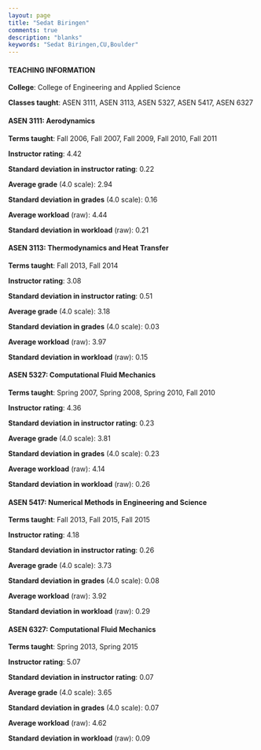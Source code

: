 ```yaml
---
layout: page
title: "Sedat Biringen" 
comments: true
description: "blanks"
keywords: "Sedat Biringen,CU,Boulder"
---
```

<head>
<script src="https://ajax.googleapis.com/ajax/libs/jquery/2.1.3/jquery.min.js"></script>
<script src="https://dl.dropboxusercontent.com/s/pc42nxpaw1ea4o9/highcharts.js?dl=0"></script>
<!-- <script src="../assets/js/highcharts.js"></script> -->
<style type="text/css">@font-face {
	font-family: "Bebas Neue";
	src: url(https://www.filehosting.org/file/details/544349/BebasNeue Regular.otf) format("opentype");
	}
	h1.Bebas { 
		font-family: "Bebas Neue", Verdana, Tahoma;
	}
</style>
</head>
	   
#### TEACHING INFORMATION

**College**: College of Engineering and Applied Science

**Classes taught**: ASEN 3111, ASEN 3113, ASEN 5327, ASEN 5417, ASEN 6327

#### ASEN 3111: Aerodynamics

**Terms taught**: Fall 2006, Fall 2007, Fall 2009, Fall 2010, Fall 2011

**Instructor rating**: 4.42

**Standard deviation in instructor rating**: 0.22

**Average grade** (4.0 scale): 2.94

**Standard deviation in grades** (4.0 scale): 0.16

**Average workload** (raw): 4.44

**Standard deviation in workload** (raw): 0.21

#### ASEN 3113: Thermodynamics and Heat Transfer

**Terms taught**: Fall 2013, Fall 2014

**Instructor rating**: 3.08

**Standard deviation in instructor rating**: 0.51

**Average grade** (4.0 scale): 3.18

**Standard deviation in grades** (4.0 scale): 0.03

**Average workload** (raw): 3.97

**Standard deviation in workload** (raw): 0.15

#### ASEN 5327: Computational Fluid Mechanics

**Terms taught**: Spring 2007, Spring 2008, Spring 2010, Fall 2010

**Instructor rating**: 4.36

**Standard deviation in instructor rating**: 0.23

**Average grade** (4.0 scale): 3.81

**Standard deviation in grades** (4.0 scale): 0.23

**Average workload** (raw): 4.14

**Standard deviation in workload** (raw): 0.26

#### ASEN 5417: Numerical Methods in Engineering and Science

**Terms taught**: Fall 2013, Fall 2015, Fall 2015

**Instructor rating**: 4.18

**Standard deviation in instructor rating**: 0.26

**Average grade** (4.0 scale): 3.73

**Standard deviation in grades** (4.0 scale): 0.08

**Average workload** (raw): 3.92

**Standard deviation in workload** (raw): 0.29

#### ASEN 6327: Computational Fluid Mechanics

**Terms taught**: Spring 2013, Spring 2015

**Instructor rating**: 5.07

**Standard deviation in instructor rating**: 0.07

**Average grade** (4.0 scale): 3.65

**Standard deviation in grades** (4.0 scale): 0.07

**Average workload** (raw): 4.62

**Standard deviation in workload** (raw): 0.09

